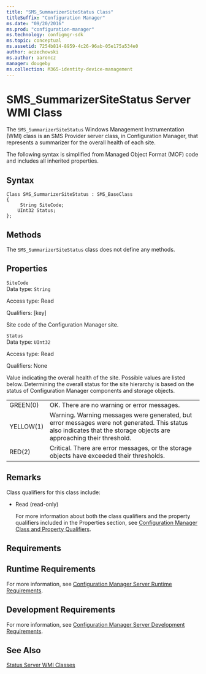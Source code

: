 ```yaml
---
title: "SMS_SummarizerSiteStatus Class"
titleSuffix: "Configuration Manager"
ms.date: "09/20/2016"
ms.prod: "configuration-manager"
ms.technology: configmgr-sdk
ms.topic: conceptual
ms.assetid: 7254b814-8959-4c26-96ab-05e175a534e0
author: aczechowski
ms.author: aaroncz
manager: dougeby
ms.collection: M365-identity-device-management
---
```

# SMS_SummarizerSiteStatus Server WMI Class
The `SMS_SummarizerSiteStatus` Windows Management Instrumentation (WMI) class is an SMS Provider server class, in Configuration Manager, that represents a summarizer for the overall health of each site.  

 The following syntax is simplified from Managed Object Format (MOF) code and includes all inherited properties.  

## Syntax  

```  
Class SMS_SummarizerSiteStatus : SMS_BaseClass  
{  
     String SiteCode;  
    UInt32 Status;  
};  
```  

## Methods  
 The `SMS_SummarizerSiteStatus` class does not define any methods.  

## Properties  
 `SiteCode`  
 Data type: `String`  

 Access type: Read  

 Qualifiers: [key]  

 Site code of the Configuration Manager site.  

 `Status`  
 Data type: `UInt32`  

 Access type: Read  

 Qualifiers: None  

 Value indicating the overall health of the site. Possible values are listed below. Determining the overall status for the site hierarchy is based on the status of Configuration Manager components and storage objects.  

|||  
|-|-|  
|GREEN(0)|OK. There are no warning or error messages.|  
|YELLOW(1)|Warning. Warning messages were generated, but error messages were not generated. This status also indicates that the storage objects are approaching their threshold.|  
|RED(2)|Critical. There are error messages, or the storage objects have exceeded their thresholds.|  

## Remarks  
 Class qualifiers for this class include:  

- Read (read-only)  

  For more information about both the class qualifiers and the property qualifiers included in the Properties section, see [Configuration Manager Class and Property Qualifiers](../../../../../develop/reference/misc/class-and-property-qualifiers.md).  

## Requirements  

## Runtime Requirements  
 For more information, see [Configuration Manager Server Runtime Requirements](../../../../../develop/core/reqs/server-runtime-requirements.md).  

## Development Requirements  
 For more information, see [Configuration Manager Server Development Requirements](../../../../../develop/core/reqs/server-development-requirements.md).  

## See Also  
 [Status Server WMI Classes](../../../../../develop/reference/core/servers/manage/status-server-wmi-classes.md)
